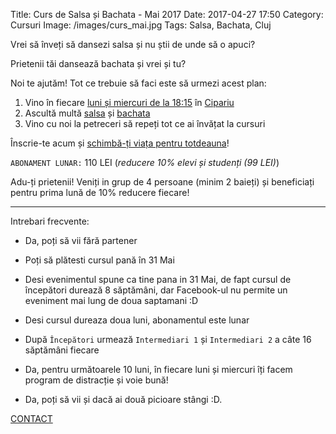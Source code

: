 Title: Curs de Salsa și Bachata - Mai 2017
Date: 2017-04-27 17:50
Category: Cursuri
Image: /images/curs_mai.jpg
Tags: Salsa, Bachata, Cluj

Vrei să înveți să dansezi salsa și nu știi de unde să o apuci?

Prietenii tăi dansează bachata și vrei și tu?

Noi te ajutăm! Tot ce trebuie să faci este să urmezi acest plan:

1. Vino în fiecare [luni și miercuri de la 18:15][1] în [Cipariu][2]
2. Ascultă multă [salsa][3] și [bachata][4]
3. Vino cu noi la petreceri să repeți tot ce ai învățat la cursuri

Înscrie-te acum și [schimbă-ți viața pentru totdeauna][5]!

`ABONAMENT LUNAR:` 110 LEI (_reducere 10% elevi și studenți (99 LEI)_)

Adu-ți prietenii! Veniți in grup de 4 persoane (minim 2 baieți) și beneficiați pentru prima lună de 10% reducere fiecare!

---

Intrebari frecvente:

- Da, poți să vii fără partener

- Poți să plătesti cursul pană în 31 Mai

- Desi evenimentul spune ca tine pana in 31 Mai, de fapt cursul de începători durează 8 săptămâni, dar Facebook-ul nu permite un eveniment mai lung de doua saptamani :D

- Desi cursul dureaza doua luni, abonamentul este lunar

- După `Începători` urmează `Intermediari 1` și `Intermediari 2` a câte 16 săptămâni fiecare

- Da, pentru următoarele 10 luni, în fiecare luni și miercuri îți facem program de distracție și voie bună!

- Da, poți să vii și dacă ai două picioare stângi :D.


[CONTACT][2]

[1]: https://airedancecompany.ro/category/orar.html
[2]: https://airedancecompany.ro/contacteaza-ne.html
[3]: http://bit.ly/2d28beA
[4]: http://bit.ly/2dZ2yK2
[5]: http://bit.ly/2oyNEE3
